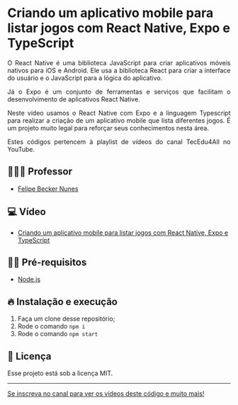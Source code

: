 # Criando um aplicativo mobile para listar jogos com React Native, Expo e TypeScript 

<p align="justify">
  O React Native é uma biblioteca JavaScript para criar aplicativos móveis nativos para iOS e Android. Ele usa a biblioteca React para criar a interface do usuário e o JavaScript para a lógica do aplicativo. 

  </p>
  
<p align="justify">
Já o Expo é um conjunto de ferramentas e serviços que facilitam o desenvolvimento de aplicativos React Native.
  </p>
  
<p align="justify">
Neste vídeo usamos o React Native com Expo e a linguagem Typescript para realizar a criação de um aplicativo mobile que lista diferentes jogos. É um projeto muito legal para reforçar seus conhecimentos nesta área.
</p>

<p align="justify">Estes códigos pertencem à playlist de vídeos do canal TecEdu4All no YouTube.</p> 


## 👨🏼‍💻 Professor

- [Felipe Becker Nunes](https://www.linkedin.com/in/felipe-becker-nunes-b561a576/)

## 💻 Vídeo

- [Criando um aplicativo mobile para listar jogos com React Native, Expo e TypeScript ](https://youtu.be/pQ60Ry87B84)

## ✋🏻 Pré-requisitos

- [Node.js](https://nodejs.org/en/)

## 🔥 Instalação e execução

1. Faça um clone desse repositório;
2. Rode o comando `npm i`
4. Rode o comando `npm start`

## 📝 Licença

Esse projeto está sob a licença MIT. 

---

[Se inscreva no canal para ver os vídeos deste código e muito mais!](https://www.youtube.com/channel/UClIDejJoLMKCfXKEyi5ZTWQ)

